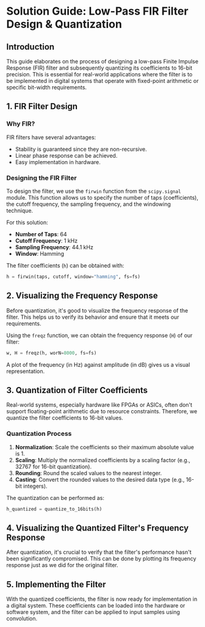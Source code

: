 # Solution Guide: Low-Pass FIR Filter Design & Quantization

## Introduction

This guide elaborates on the process of designing a low-pass Finite Impulse Response (FIR) filter and subsequently quantizing its coefficients to 16-bit precision. This is essential for real-world applications where the filter is to be implemented in digital systems that operate with fixed-point arithmetic or specific bit-width requirements.

## 1. FIR Filter Design

### Why FIR?

FIR filters have several advantages:
- Stability is guaranteed since they are non-recursive.
- Linear phase response can be achieved.
- Easy implementation in hardware.

### Designing the FIR Filter

To design the filter, we use the `firwin` function from the `scipy.signal` module. This function allows us to specify the number of taps (coefficients), the cutoff frequency, the sampling frequency, and the windowing technique.

For this solution:
- **Number of Taps**: 64
- **Cutoff Frequency**: 1 kHz
- **Sampling Frequency**: 44.1 kHz
- **Window**: Hamming

The filter coefficients (`h`) can be obtained with:
```python
h = firwin(taps, cutoff, window="hamming", fs=fs)
```

## 2. Visualizing the Frequency Response

Before quantization, it's good to visualize the frequency response of the filter. This helps us to verify its behavior and ensure that it meets our requirements.

Using the `freqz` function, we can obtain the frequency response (`H`) of our filter:
```python
w, H = freqz(h, worN=8000, fs=fs)
```

A plot of the frequency (in Hz) against amplitude (in dB) gives us a visual representation.

## 3. Quantization of Filter Coefficients

Real-world systems, especially hardware like FPGAs or ASICs, often don't support floating-point arithmetic due to resource constraints. Therefore, we quantize the filter coefficients to 16-bit values.

### Quantization Process

1. **Normalization**: Scale the coefficients so their maximum absolute value is 1.
2. **Scaling**: Multiply the normalized coefficients by a scaling factor (e.g., 32767 for 16-bit quantization).
3. **Rounding**: Round the scaled values to the nearest integer.
4. **Casting**: Convert the rounded values to the desired data type (e.g., 16-bit integers).

The quantization can be performed as:
```python
h_quantized = quantize_to_16bits(h)
```

## 4. Visualizing the Quantized Filter's Frequency Response

After quantization, it's crucial to verify that the filter's performance hasn't been significantly compromised. This can be done by plotting its frequency response just as we did for the original filter.

## 5. Implementing the Filter

With the quantized coefficients, the filter is now ready for implementation in a digital system. These coefficients can be loaded into the hardware or software system, and the filter can be applied to input samples using convolution.
